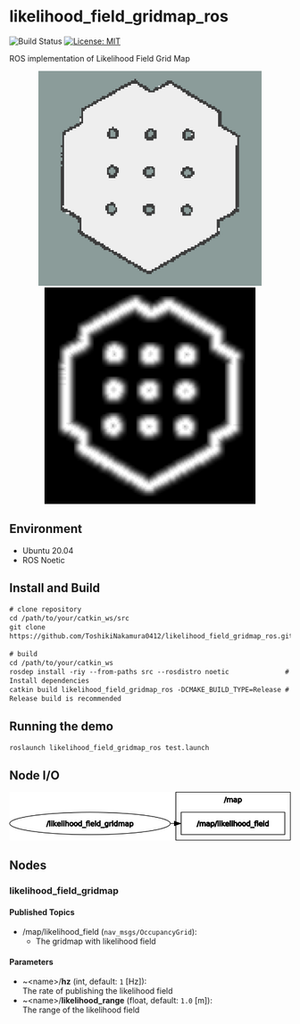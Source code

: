 # likelihood_field_gridmap_ros

![Build Status](https://github.com/ToshikiNakamura0412/likelihood_field_gridmap_ros/workflows/build/badge.svg)
[![License: MIT](https://img.shields.io/badge/License-MIT-yellow.svg)](https://opensource.org/licenses/MIT)

ROS implementation of Likelihood Field Grid Map

<p align="center">
  <img src="images/raw_gridmap.png" width="400"/>
  <img src="images/likelihood_field_gridmap.png" width="378"/>
</p>

## Environment
- Ubuntu 20.04
- ROS Noetic

## Install and Build
```
# clone repository
cd /path/to/your/catkin_ws/src
git clone https://github.com/ToshikiNakamura0412/likelihood_field_gridmap_ros.git

# build
cd /path/to/your/catkin_ws
rosdep install -riy --from-paths src --rosdistro noetic              # Install dependencies
catkin build likelihood_field_gridmap_ros -DCMAKE_BUILD_TYPE=Release # Release build is recommended
```

## Running the demo
```
roslaunch likelihood_field_gridmap_ros test.launch
```

## Node I/O
![Node I/O](images/node_io.png)

## Nodes
### likelihood_field_gridmap
#### Published Topics
- /map/likelihood_field (`nav_msgs/OccupancyGrid`):<br>
  - The gridmap with likelihood field

#### Parameters
- ~\<name>/<b>hz</b> (int, default: `1` [Hz]):<br>
  The rate of publishing the likelihood field
- ~\<name>/<b>likelihood_range</b> (float, default: `1.0` [m]):<br>
  The range of the likelihood field
